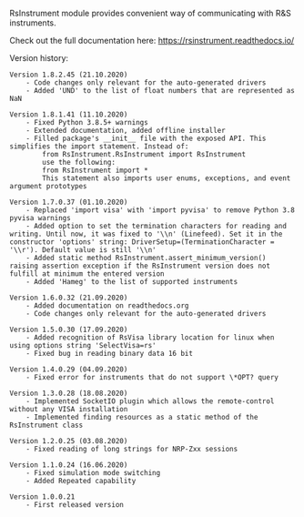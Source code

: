 RsInstrument module provides convenient way of communicating with R&S instruments.

Check out the full documentation here: https://rsinstrument.readthedocs.io/

Version history:

    Version 1.8.2.45 (21.10.2020)
        - Code changes only relevant for the auto-generated drivers
        - Added 'UND' to the list of float numbers that are represented as NaN

	Version 1.8.1.41 (11.10.2020)
	    - Fixed Python 3.8.5+ warnings
	    - Extended documentation, added offline installer
	    - Filled package's __init__ file with the exposed API. This simplifies the import statement. Instead of:
            from RsInstrument.RsInstrument import RsInstrument
            use the following:
            from RsInstrument import *
            This statement also imports user enums, exceptions, and event argument prototypes
	
	Version 1.7.0.37 (01.10.2020)
		- Replaced 'import visa' with 'import pyvisa' to remove Python 3.8 pyvisa warnings
		- Added option to set the termination characters for reading and writing. Until now, it was fixed to '\\n' (Linefeed). Set it in the constructor 'options' string: DriverSetup=(TerminationCharacter = '\\r'). Default value is still '\\n'
		- Added static method RsInstrument.assert_minimum_version() raising assertion exception if the RsInstrument version does not fulfill at minimum the entered version
		- Added 'Hameg' to the list of supported instruments

	Version 1.6.0.32 (21.09.2020)
		- Added documentation on readthedocs.org
		- Code changes only relevant for the auto-generated drivers

	Version 1.5.0.30 (17.09.2020)
		- Added recognition of RsVisa library location for linux when using options string 'SelectVisa=rs'
		- Fixed bug in reading binary data 16 bit

	Version 1.4.0.29 (04.09.2020)
		- Fixed error for instruments that do not support \*OPT? query

	Version 1.3.0.28 (18.08.2020)
		- Implemented SocketIO plugin which allows the remote-control without any VISA installation
		- Implemented finding resources as a static method of the RsInstrument class

	Version 1.2.0.25 (03.08.2020)
		- Fixed reading of long strings for NRP-Zxx sessions

	Version 1.1.0.24 (16.06.2020)
		- Fixed simulation mode switching
		- Added Repeated capability

	Version 1.0.0.21
		- First released version